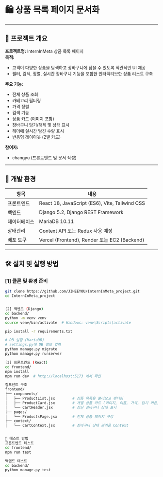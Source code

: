 # 🛍️ 상품 목록 페이지 문서화

---

## 📌 프로젝트 개요

**프로젝트명:** InternInMeta 상품 목록 페이지  
**목적:**  
- 고객이 다양한 상품을 탐색하고 장바구니에 담을 수 있도록 직관적인 UI 제공  
- 필터, 검색, 정렬, 실시간 장바구니 기능을 포함한 인터랙티브한 상품 리스트 구축  

**주요 기능:**  
- 전체 상품 조회  
- 카테고리 필터링  
- 가격 정렬  
- 검색 기능  
- 상품 카드 (이미지 포함)  
- 장바구니 담기/해제 및 상태 표시  
- 헤더에 실시간 담긴 수량 표시  
- 반응형 레이아웃 (2열 카드)

**참여자:**  
- changyu (프론트엔드 및 문서 작성)

---

## 🧪 개발 환경

| 항목        | 내용                                |
|-------------|-------------------------------------|
| 프론트엔드   | React 18, JavaScript (ES6), Vite, Tailwind CSS |
| 백엔드      | Django 5.2, Django REST Framework   |
| 데이터베이스 | MariaDB 10.11                      |
| 상태관리     | Context API 또는 Redux 사용 예정     |
| 배포 도구    | Vercel (Frontend), Render 또는 EC2 (Backend) |

---

## 🛠️ 설치 및 실행 방법

### [1] 클론 및 환경 준비

```bash
git clone https://github.com/JIHEEYOU/InternInMeta_project.git
cd InternInMeta_project


[2] 백엔드 (Django)
cd backend/
python -m venv venv
source venv/bin/activate  # Windows: venv\Scripts\activate

pip install -r requirements.txt

# DB 설정 (MariaDB)
# settings.py에 DB 정보 입력
python manage.py migrate
python manage.py runserver

[3] 프론트엔드 (React)
cd frontend/
npm install
npm run dev  # http://localhost:5173 에서 확인

컴포넌트 구조
frontend/
├── components/
│   ├── ProductList.jsx        # 상품 목록을 불러오고 렌더링
│   ├── ProductCard.jsx        # 개별 상품 카드 (이미지, 이름, 가격, 담기 버튼)
│   └── CartHeader.jsx         # 상단 장바구니 상태 표시
├── pages/
│   └── ProductsPage.jsx       # 전체 상품 페이지 구성
├── context/
│   └── CartContext.jsx        # 장바구니 상태 관리용 Context


🧪 테스트 방법
프론트엔드 테스트
cd frontend/
npm run test

백엔드 테스트
cd backend/
python manage.py test
